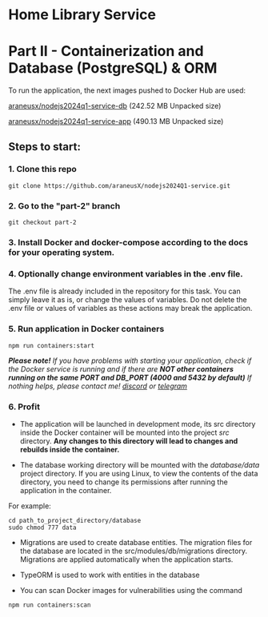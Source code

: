 # Home Library Service
# Part II - Containerization and Database (PostgreSQL) & ORM

To run the application, the next images pushed to Docker Hub are used:

[araneusx/nodejs2024q1-service-db](https://hub.docker.com/repository/docker/araneusx/nodejs2024q1-service-db) (242.52 MB Unpacked size)

[araneusx/nodejs2024q1-service-app](https://hub.docker.com/repository/docker/araneusx/nodejs2024q1-service-app) (490.13 MB Unpacked size)


## Steps to start:
### 1. Clone this repo
```
git clone https://github.com/araneusX/nodejs2024Q1-service.git
```

### 2. Go to the "part-2" branch
```
git checkout part-2
```
### 3. Install Docker and docker-compose according to the docs for your operating system.

### 4. Optionally change environment variables in the .env file.
The .env file is already included in the repository for this task. You can simply leave it as is, or change the values of variables. Do not delete the .env file or values of variables as these actions may break the application.


### 5. Run application in Docker containers

```
npm run containers:start
```

_**Please note!**_
_If you have problems with starting your application, check if the Docker service is running and if there are **NOT other containers running on the same PORT and DB_PORT (4000 and 5432 by default)**_
_If nothing helps, please contact me!
[discord](https://discordapp.com/users/673448628907540490) or [telegram](https://t.me/araneus_x)_


### 6. Profit

- The application will be launched in development mode, its src directory inside the Docker container will be mounted into the project _src_ directory. **Any changes to this directory will lead to changes and rebuilds inside the container.**

- The database working directory will be mounted with the _database/data_ project directory. If you are using Linux, to view the contents of the data directory, you need to change its permissions after running the application in the container.

For example:
```
cd path_to_project_directory/database
sudo chmod 777 data
```
- Migrations are used to create database entities. The migration files for the database are located in the src/modules/db/migrations directory. Migrations are applied automatically when the application starts.

- TypeORM is used to work with entities in the database

- You can scan Docker images for vulnerabilities using the command 

```
npm run containers:scan
```